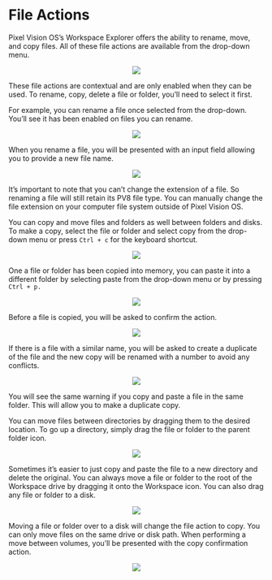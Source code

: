 # File Actions

Pixel Vision OS’s Workspace Explorer offers the ability to rename, move, and copy files. All of these file actions are available from the drop-down menu.

<p style="text-align:center"><img src="images/FileActions_image_0.png" /></p>

These file actions are contextual and are only enabled when they can be used. To rename, copy, delete a file or folder, you’ll need to select it first.

For example, you can rename a file once selected from the drop-down. You’ll see it has been enabled on files you can rename.

<p style="text-align:center"><img src="images/FileActions_image_1.png" /></p>

When you rename a file, you will be presented with an input field allowing you to provide a new file name.

<p style="text-align:center"><img src="images/FileActions_image_2.png" /></p>

It’s important to note that you can’t change the extension of a file. So renaming a file will still retain its PV8 file type. You can manually change the file extension on your computer file system outside of Pixel Vision OS.

You can copy and move files and folders as well between folders and disks. To make a copy, select the file or folder and select copy from the drop-down menu or press `Ctrl + c` for the keyboard shortcut.

<p style="text-align:center"><img src="images/FileActions_image_3.png" /></p>

One a file or folder has been copied into memory, you can paste it into a different folder by selecting paste from the drop-down menu or by pressing `Ctrl + p.`

<p style="text-align:center"><img src="images/FileActions_image_4.png" /></p>

Before a file is copied, you will be asked to confirm the action.

<p style="text-align:center"><img src="images/FileActions_image_5.png" /></p>

If there is a file with a similar name, you will be asked to create a duplicate of the file and the new copy will be renamed with a number to avoid any conflicts.

<p style="text-align:center"><img src="images/FileActions_image_6.png" /></p>

You will see the same warning if you copy and paste a file in the same folder. This will allow you to make a duplicate copy.

You can move files between directories by dragging them to the desired location. To go up a directory, simply drag the file or folder to the parent folder icon.

<p style="text-align:center"><img src="images/FileActions_image_7.png" /></p>

Sometimes it’s easier to just copy and paste the file to a new directory and delete the original. You can always move a file or folder to the root of the Workspace drive by dragging it onto the Workspace icon. You can also drag any file or folder to a disk.

<p style="text-align:center"><img src="images/FileActions_image_8.png" /></p>

Moving a file or folder over to a disk will change the file action to copy. You can only move files on the same drive or disk path. When performing a move between volumes, you’ll be presented with the copy confirmation action.

<p style="text-align:center"><img src="images/FileActions_image_9.png" /></p>


